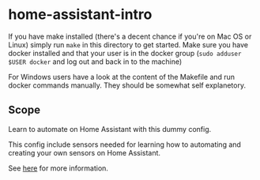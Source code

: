 # home-assistant-intro
If you have make installed (there's a decent chance if you're on Mac OS or Linux) simply run 
```make```
in this directory to get started. Make sure you have docker installed and that your user is in the docker group (`sudo adduser $USER docker` and log out and back in to the machine) 

For Windows users have a look at the content of the Makefile and run docker commands manually. They should be somewhat self explanetory.


## Scope
Learn to automate on Home Assistant with this dummy config.

This config include sensors needed for learning how to automating and creating your own sensors on Home Assistant. 

See [here](https://docs.google.com/presentation/d/1NoJZmdg23ZNKOmGZdCmZys6g74cnlf4nMAXqYlUPWq8/edit?usp=sharing) for more information. 

